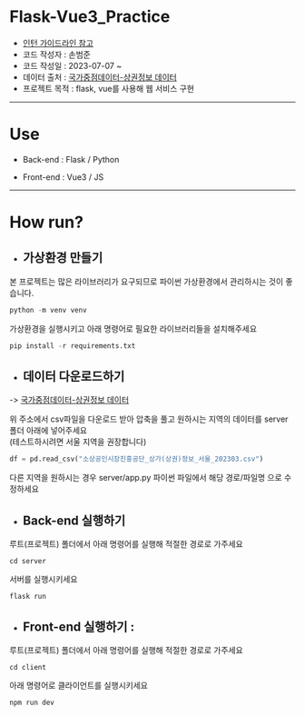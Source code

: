 # Flask-Vue3_Practice

- [인턴 가이드라인 참고](https://docs.google.com/document/d/1KRiulTfb3bxYLVlpN6vfGD-cU5dF-siaO-ZXTKAzLwI/edit?usp=sharing)
- 코드 작성자 : 손범준
- 코드 작성일 : 2023-07-07 ~
- 데이터 출처 : [국가중점데이터-상권정보 데이터](https://www.data.go.kr/data/15083033/fileData.do)
- 프로젝트 목적 : flask, vue를 사용해 웹 서비스 구현

----
# Use

- Back-end : Flask / Python

- Front-end : Vue3 / JS

----
# How run?

- ## 가상환경 만들기 
본 프로젝트는 많은 라이브러리가 요구되므로 파이썬 가상환경에서 관리하시는 것이 좋습니다.
```python
python -m venv venv
```
가상환경을 실행시키고 아래 명령어로 필요한 라이브러리들을 설치해주세요
```python
pip install -r requirements.txt
```
- ## 데이터 다운로드하기 
-> [국가중점데이터-상권정보 데이터](https://www.data.go.kr/data/15083033/fileData.do) 

위 주소에서 csv파일을 다운로드 받아 압축을 풀고 원하시는 지역의 데이터를 server 폴더 아래에 넣어주세요<br>
(테스트하시려면 서울 지역을 권장합니다)
```python
df = pd.read_csv("소상공인시장진흥공단_상가(상권)정보_서울_202303.csv")
```
다른 지역을 원하시는 경우 server/app.py 파이썬 파일에서 해당 경로/파일명 으로 수정하세요
- ## Back-end 실행하기
루트(프로젝트) 폴더에서 아래 명령어를 실행해 적절한 경로로 가주세요
```
cd server
```
서버를 실행시키세요
```
flask run
```
- ## Front-end 실행하기 : 
루트(프로젝트) 폴더에서 아래 명령어를 실행해 적절한 경로로 가주세요
```
cd client
```
아래 명령어로 클라이언트를 실행시키세요
```
npm run dev
```